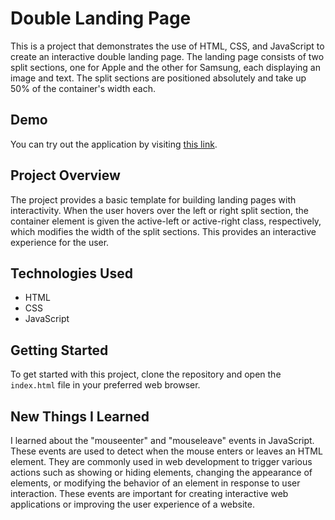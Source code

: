 # Double Landing Page

This is a project that demonstrates the use of HTML, CSS, and JavaScript to create an interactive double landing page. The landing page consists of two split sections, one for Apple and the other for Samsung, each displaying an image and text. The split sections are positioned absolutely and take up 50% of the container's width each.

## Demo

You can try out the application by visiting [this link](https://paribhandarkar.github.io/double-landing-page/).

## Project Overview

The project provides a basic template for building landing pages with interactivity. When the user hovers over the left or right split section, the container element is given the active-left or active-right class, respectively, which modifies the width of the split sections. This provides an interactive experience for the user.

## Technologies Used

- HTML
- CSS
- JavaScript

## Getting Started

To get started with this project, clone the repository and open the `index.html` file in your preferred web browser.

## New Things I Learned

I learned about the "mouseenter" and "mouseleave" events in JavaScript. These events are used to detect when the mouse enters or leaves an HTML element. They are commonly used in web development to trigger various actions such as showing or hiding elements, changing the appearance of elements, or modifying the behavior of an element in response to user interaction. These events are important for creating interactive web applications or improving the user experience of a website.
